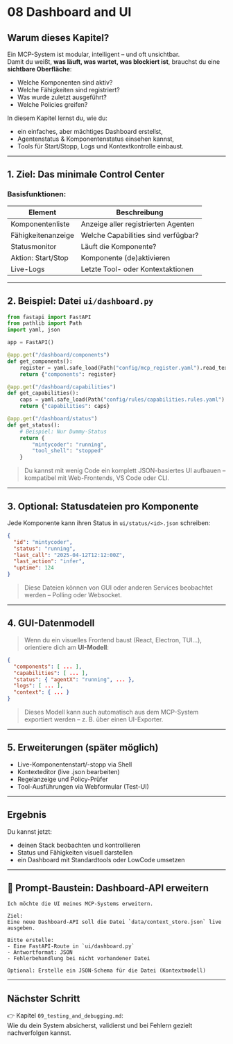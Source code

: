# 08 Dashboard and UI

## Warum dieses Kapitel?

Ein MCP-System ist modular, intelligent – und oft unsichtbar.  
Damit du weißt, **was läuft, was wartet, was blockiert ist**, brauchst du eine **sichtbare Oberfläche**:

- Welche Komponenten sind aktiv?
- Welche Fähigkeiten sind registriert?
- Was wurde zuletzt ausgeführt?
- Welche Policies greifen?

In diesem Kapitel lernst du, wie du:
- ein einfaches, aber mächtiges Dashboard erstellst,
- Agentenstatus & Komponentenstatus einsehen kannst,
- Tools für Start/Stopp, Logs und Kontextkontrolle einbaust.

---

## 1. Ziel: Das minimale Control Center

### Basisfunktionen:

| Element             | Beschreibung                         |
|---------------------|--------------------------------------|
| Komponentenliste    | Anzeige aller registrierten Agenten  |
| Fähigkeitenanzeige  | Welche Capabilities sind verfügbar?  |
| Statusmonitor       | Läuft die Komponente?                |
| Aktion: Start/Stop  | Komponente (de)aktivieren            |
| Live-Logs           | Letzte Tool- oder Kontextaktionen     |

---

## 2. Beispiel: Datei `ui/dashboard.py`

```python
from fastapi import FastAPI
from pathlib import Path
import yaml, json

app = FastAPI()

@app.get("/dashboard/components")
def get_components():
    register = yaml.safe_load(Path("config/mcp_register.yaml").read_text())
    return {"components": register}

@app.get("/dashboard/capabilities")
def get_capabilities():
    caps = yaml.safe_load(Path("config/rules/capabilities.rules.yaml").read_text())
    return {"capabilities": caps}

@app.get("/dashboard/status")
def get_status():
    # Beispiel: Nur Dummy-Status
    return {
        "mintycoder": "running",
        "tool_shell": "stopped"
    }
```

> Du kannst mit wenig Code ein komplett JSON-basiertes UI aufbauen – kompatibel mit Web-Frontends, VS Code oder CLI.

---

## 3. Optional: Statusdateien pro Komponente

Jede Komponente kann ihren Status in `ui/status/<id>.json` schreiben:

```json
{
  "id": "mintycoder",
  "status": "running",
  "last_call": "2025-04-12T12:12:00Z",
  "last_action": "infer",
  "uptime": 124
}
```

> Diese Dateien können von GUI oder anderen Services beobachtet werden – Polling oder Websocket.

---

## 4. GUI-Datenmodell

> Wenn du ein visuelles Frontend baust (React, Electron, TUI...), orientiere dich am **UI-Modell**:

```json
{
  "components": [ ... ],
  "capabilities": [ ... ],
  "status": { "agentX": "running", ... },
  "logs": [ ... ],
  "context": { ... }
}
```

> Dieses Modell kann auch automatisch aus dem MCP-System exportiert werden – z. B. über einen UI-Exporter.

---

## 5. Erweiterungen (später möglich)

- Live-Komponentenstart/-stopp via Shell
- Kontexteditor (live .json bearbeiten)
- Regelanzeige und Policy-Prüfer
- Tool-Ausführungen via Webformular (Test-UI)

---

## Ergebnis

Du kannst jetzt:
- deinen Stack beobachten und kontrollieren
- Status und Fähigkeiten visuell darstellen
- ein Dashboard mit Standardtools oder LowCode umsetzen

---

## 🧩 Prompt-Baustein: Dashboard-API erweitern

```
Ich möchte die UI meines MCP-Systems erweitern.

Ziel:
Eine neue Dashboard-API soll die Datei `data/context_store.json` live ausgeben.

Bitte erstelle:
- Eine FastAPI-Route in `ui/dashboard.py`
- Antwortformat: JSON
- Fehlerbehandlung bei nicht vorhandener Datei

Optional: Erstelle ein JSON-Schema für die Datei (Kontextmodell)
```

---

## Nächster Schritt

👉 Kapitel `09_testing_and_debugging.md`:  
Wie du dein System absicherst, validierst und bei Fehlern gezielt nachverfolgen kannst.
